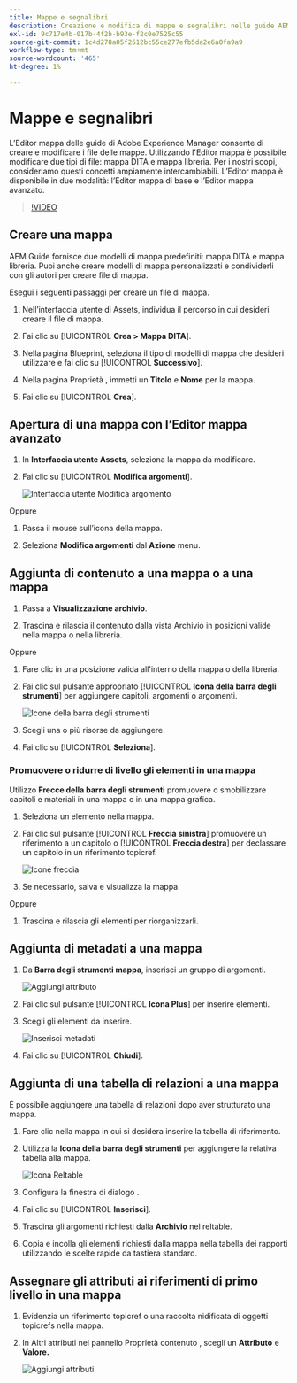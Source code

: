 ```yaml
---
title: Mappe e segnalibri
description: Creazione e modifica di mappe e segnalibri nelle guide AEM
exl-id: 9c717e4b-017b-4f2b-b93e-f2c0e7525c55
source-git-commit: 1c4d278a05f2612bc55ce277efb5da2e6a0fa9a9
workflow-type: tm+mt
source-wordcount: '465'
ht-degree: 1%

---
```


# Mappe e segnalibri

L’Editor mappa delle guide di Adobe Experience Manager consente di creare e modificare i file delle mappe. Utilizzando l&#39;Editor mappa è possibile modificare due tipi di file: mappa DITA e mappa libreria. Per i nostri scopi, consideriamo questi concetti ampiamente intercambiabili.
L’Editor mappa è disponibile in due modalità: l’Editor mappa di base e l’Editor mappa avanzato.

>[!VIDEO](https://video.tv.adobe.com/v/342766?quality=12&learn=on)

## Creare una mappa

AEM Guide fornisce due modelli di mappa predefiniti: mappa DITA e mappa libreria. Puoi anche creare modelli di mappa personalizzati e condividerli con gli autori per creare file di mappa.

Esegui i seguenti passaggi per creare un file di mappa.

1. Nell’interfaccia utente di Assets, individua il percorso in cui desideri creare il file di mappa.

2. Fai clic su [!UICONTROL **Crea > Mappa DITA**].

3. Nella pagina Blueprint, seleziona il tipo di modelli di mappa che desideri utilizzare e fai clic su [!UICONTROL **Successivo**].

4. Nella pagina Proprietà , immetti un **Titolo** e **Nome** per la mappa.

5. Fai clic su [!UICONTROL **Crea**].

## Apertura di una mappa con l’Editor mappa avanzato

1. In **Interfaccia utente Assets**, seleziona la mappa da modificare.

2. Fai clic su [!UICONTROL **Modifica argomenti**].

   ![Interfaccia utente Modifica argomento](images/lesson-14/edit-topics.png)

Oppure

1. Passa il mouse sull’icona della mappa.

2. Seleziona **Modifica argomenti** dal **Azione** menu.


## Aggiunta di contenuto a una mappa o a una mappa

1. Passa a **Visualizzazione archivio**.

2. Trascina e rilascia il contenuto dalla vista Archivio in posizioni valide nella mappa o nella libreria.

Oppure

1. Fare clic in una posizione valida all&#39;interno della mappa o della libreria.

2. Fai clic sul pulsante appropriato [!UICONTROL **Icona della barra degli strumenti**] per aggiungere capitoli, argomenti o argomenti.

   ![Icone della barra degli strumenti](images/lesson-14/toolbar-icons.png)

3. Scegli una o più risorse da aggiungere.

4. Fai clic su [!UICONTROL **Seleziona**].

### Promuovere o ridurre di livello gli elementi in una mappa

Utilizzo **Frecce della barra degli strumenti** promuovere o smobilizzare capitoli e materiali in una mappa o in una mappa grafica.

1. Seleziona un elemento nella mappa.

2. Fai clic sul pulsante [!UICONTROL **Freccia sinistra**] promuovere un riferimento a un capitolo o [!UICONTROL **Freccia destra**] per declassare un capitolo in un riferimento topicref.

   ![Icone freccia](images/lesson-14/toolbar-arrows.png)

3. Se necessario, salva e visualizza la mappa.

Oppure

1. Trascina e rilascia gli elementi per riorganizzarli.

## Aggiunta di metadati a una mappa

1. Da **Barra degli strumenti mappa**, inserisci un gruppo di argomenti.

   ![Aggiungi attributo](images/lesson-14/add-topicgroup.png)

2. Fai clic sul pulsante [!UICONTROL **Icona Plus**] per inserire elementi.

3. Scegli gli elementi da inserire.

   ![Inserisci metadati](images/lesson-14/insert-metadata.png)

4. Fai clic su [!UICONTROL **Chiudi**].

## Aggiunta di una tabella di relazioni a una mappa

È possibile aggiungere una tabella di relazioni dopo aver strutturato una mappa.

1. Fare clic nella mappa in cui si desidera inserire la tabella di riferimento.

2. Utilizza la **Icona della barra degli strumenti** per aggiungere la relativa tabella alla mappa.

   ![Icona Reltable](images/lesson-14/reltable-icon.png)

3. Configura la finestra di dialogo .

4. Fai clic su [!UICONTROL **Inserisci**].

5. Trascina gli argomenti richiesti dalla **Archivio** nel reltable.

6. Copia e incolla gli elementi richiesti dalla mappa nella tabella dei rapporti utilizzando le scelte rapide da tastiera standard.

## Assegnare gli attributi ai riferimenti di primo livello in una mappa

1. Evidenzia un riferimento topicref o una raccolta nidificata di oggetti topicrefs nella mappa.

2. In Altri attributi nel pannello Proprietà contenuto , scegli un **Attributo** e **Valore.**

   ![Aggiungi attributi](images/lesson-14/add-attribute.png)
